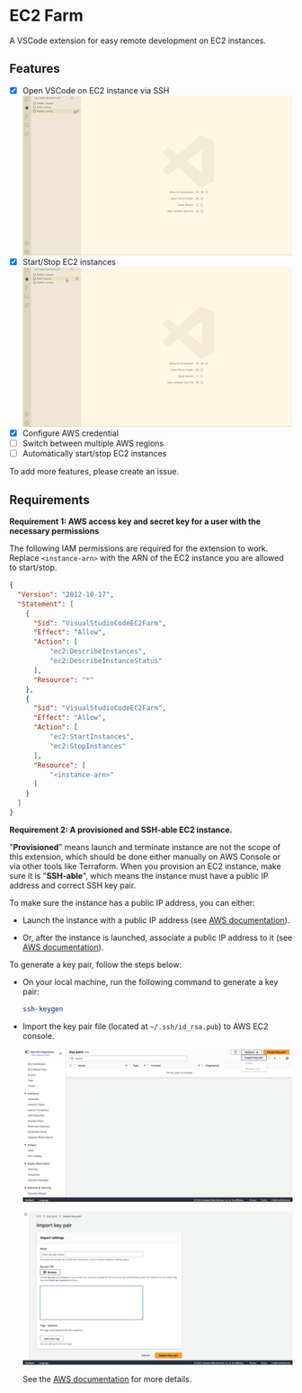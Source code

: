 # EC2 Farm

A VSCode extension for easy remote development on EC2 instances.

## Features

- [x] Open VSCode on EC2 instance via SSH
  ![Open VSCode on EC2 instance via SSH](./images/gif1.gif)
- [x] Start/Stop EC2 instances
  ![Start/Stop EC2 instances](./images/gif2.gif)
- [x] Configure AWS credential
- [ ] Switch between multiple AWS regions
- [ ] Automatically start/stop EC2 instances

To add more features, please create an issue.

## Requirements

**Requirement 1: AWS access key and secret key for a user with the necessary permissions**

The following IAM permissions are required for the extension to work. Replace `<instance-arn>` with the ARN of the EC2 instance you are allowed to start/stop.

```json
{
  "Version": "2012-10-17",
  "Statement": [
    {
      "Sid": "VisualStudioCodeEC2Farm",
      "Effect": "Allow",
      "Action": [
          "ec2:DescribeInstances",
          "ec2:DescribeInstanceStatus"
      ],
      "Resource": "*"
    },
    {
      "Sid": "VisualStudioCodeEC2Farm",
      "Effect": "Allow",
      "Action": [
          "ec2:StartInstances",
          "ec2:StopInstances"
      ],
      "Resource": [
          "<instance-arn>"
      ]
    }
  ]
}
```

**Requirement 2: A provisioned and SSH-able EC2 instance.**

"**Provisioned**" means launch and terminate instance are not the scope of this extension, which should be done either manually on AWS Console or via other tools like Terraform. When you provision an EC2 instance, make sure it is "**SSH-able**", which means the instance must have a public IP address and correct SSH key pair.

To make sure the instance has a public IP address, you can either:

- Launch the instance with a public IP address (see [AWS documentation](https://docs.aws.amazon.com/AWSEC2/latest/UserGuide/using-instance-addressing.html#concepts-public-addresses)).

- Or, after the instance is launched, associate a public IP address to it (see [AWS documentation](https://docs.aws.amazon.com/AWSEC2/latest/UserGuide/using-instance-addressing.html#concepts-private-addresses)).

To generate a key pair, follow the steps below:

- On your local machine, run the following command to generate a key pair:

  ```bash
  ssh-keygen
  ```

- Import the key pair file (located at `~/.ssh/id_rsa.pub`) to AWS EC2 console.

  ![Import key pair](./images/screenshot-1.png)

  ![Import key pair](./images/screenshot-2.png)

  See the [AWS documentation](https://docs.aws.amazon.com/AWSEC2/latest/UserGuide/ec2-key-pairs.html) for more details.
